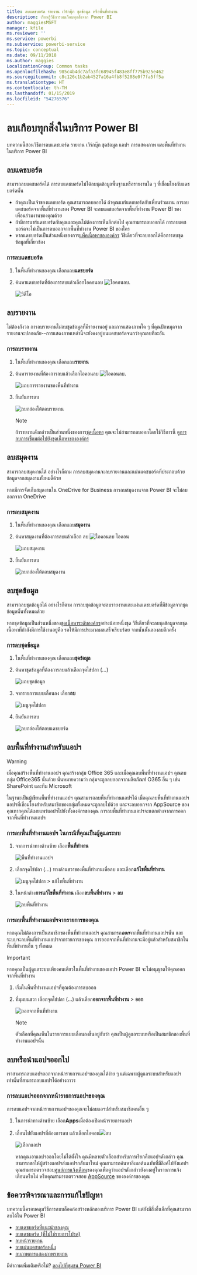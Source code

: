 ```yaml
---
title: ลบแดชบอร์ด รายงาน เวิร์กบุ๊ก ชุดข้อมูล หรือพื้นที่ทำงาน
description: เรียนรู้วิธีการลบเกือบทุกสิ่งจาก Power BI
author: maggiesMSFT
manager: kfile
ms.reviewer: ''
ms.service: powerbi
ms.subservice: powerbi-service
ms.topic: conceptual
ms.date: 09/11/2018
ms.author: maggies
LocalizationGroup: Common tasks
ms.openlocfilehash: 985c4b4dc7afa3fc68945f483e8ff775b925e462
ms.sourcegitcommit: c8c126c1b2ab4527a16a4fb8f5208e0f7fa5ff5a
ms.translationtype: HT
ms.contentlocale: th-TH
ms.lasthandoff: 01/15/2019
ms.locfileid: "54276576"
---
```

# <a name="delete-almost-anything-in-power-bi-service"></a>ลบเกือบทุกสิ่งในบริการ Power BI
บทความนี้สอนวิธีการลบแดชบอร์ด รายงาน เวิร์กบุ๊ก ชุดข้อมูล แอปฯ การแสดงภาพ และพื้นที่ทำงานในบริการ Power BI

## <a name="delete-a-dashboard"></a>ลบแดชบอร์ด
สามารถลบแดชบอร์ดได้ การลบแดชบอร์ดไม่ได้ลบชุดข้อมูลพื้นฐานหรือรายงานใด ๆ ที่เชื่อมโยงกับแดชบอร์ดนั้น

* ถ้าคุณเป็นเจ้าของแดชบอร์ด คุณสามารถลบออกได้ ถ้าคุณแชร์แดชบอร์ดกับเพื่อนร่วมงาน การลบแดชบอร์ดจากพื้นที่ทำงานของ Power BI จะลบแดชบอร์ดจากพื้นที่ทำงาน Power BI ของเพื่อนร่วมงานของคุณด้วย
* ถ้ามีการแชร์แดชบอร์ดกับคุณและคุณไม่ต้องการเห็นอีกต่อไป คุณสามารถลบออกได้  การลบแดชบอร์ดจะไม่เป็นการลบออกจากพื้นที่ทำงาน Power BI ของใคร
* หากแดชบอร์ดเป็นส่วนหนึ่งของการ[แพ็คเนื้อหาขององค์กร](service-organizational-content-pack-disconnect.md) วิธีเดียวที่จะลบออกได้คือการลบชุดข้อมูลที่เกี่ยวข้อง

### <a name="to-delete-a-dashboard"></a>การลบแดชบอร์ด
1. ในพื้นที่ทำงานของคุณ เลือกแถบ**แดชบอร์ด**
2. ค้นหาแดชบอร์ดที่ต้องการลบแล้วเลือกไอคอนลบ ![ไอคอนลบ](media/service-delete/power-bi-delete-icon.png).

    ![วิดีโอ](media/service-delete/power-bi-delete-dash.gif)

## <a name="delete-a-report"></a>ลบรายงาน
ไม่ต้องกังวล การลบรายงานไม่ลบชุดข้อมูลที่มีรายงานอยู่  และการแสดงภาพใด ๆ ที่คุณปักหมุดจากรายงานจะปลอดภัย--การแสดงภาพเหล่านี้จะยังคงอยู่บนแดชบอร์ดจนกว่าคุณลบทีละอัน

### <a name="to-delete-a-report"></a>การลบรายงาน
1. ในพื้นที่ทำงานของคุณ เลือกแถบ**รายงาน**
2. ค้นหารายงานที่ต้องการลบแล้วเลือกไอคอนลบ   ![ไอคอนลบ](media/service-delete/power-bi-delete-icon.png).   

    ![แถบการรายงานของพื้นที่ทำงาน](media/service-delete/power-bi-delete-reportnew.png)
3. ยืนยันการลบ

   ![ลบกล่องโต้ตอบรายงาน](media/service-delete/power-bi-delete-report.png)

   > [!NOTE]
   > ถ้ารายงานดังกล่าวเป็นส่วนหนึ่งของการ[ชุดเนื้อหา](service-organizational-content-pack-introduction.md) คุณจะไม่สามารถลบออกโดยใช้วิธีการนี้  ดู[การลบการเชื่อมต่อไปยังชุดเนื้อหาขององค์กร](service-organizational-content-pack-disconnect.md)
   >
   >

## <a name="delete-a-workbook"></a>ลบสมุดงาน
สามารถลบสมุดงานได้ อย่างไรก็ตาม การลบสมุดงานจะลบรายงานและแผ่นแดชบอร์ดที่ประกอบด้วยข้อมูลจากสมุดงานทั้งหมดี้ด้วย

หากมีการจัดเก็บสมุดงานใน OneDrive for Business การลบสมุดงานจาก Power BI จะไม่ลบออกจาก OneDrive

### <a name="to-delete-a-workbook"></a>การลบสมุดงาน
1. ในพื้นที่ทำงานของคุณ เลือกแถบ**สมุดงาน**
2. ค้นหาสมุดงานที่ต้องการลบแล้วเลือก ลบ ![ไอคอนลบ](media/service-delete/power-bi-delete-report2.png) ไอคอน

    ![แถบสมุดงาน](media/service-delete/power-bi-delete-workbooknew.png)
3. ยืนยันการลบ

   ![ลบกล่องโต้ตอบสมุดงาน](media/service-delete/power-bi-delete-confirm.png)

## <a name="delete-a-dataset"></a>ลบชุดข้อมูล
สามารถลบชุดข้อมูลได้ อย่างไรก็ตาม การลบชุดข้อมูลจะลบรายงานและแผ่นแดชบอร์ดที่มีข้อมูลจากชุดข้อมูลนั้นทั้งหมดด้วย

หากชุดข้อมูลเป็นส่วนหนึ่งของ[ชุดเนื้อหาระดับองค์กร](service-organizational-content-pack-disconnect.md)อย่างน้อยหนึ่งชุด วิธีเดียวที่จะลบชุดข้อมูลจากชุดเนื้อหาที่กำลังมีการใช้งานอยู่คือ รอให้มีการประมวลผลเสร็จเรียบร้อย จากนั้นนั้นลองลบอีกครั้ง

### <a name="to-delete-a-dataset"></a>การลบชุดข้อมูล
1. ในพื้นที่ทำงานของคุณ เลือกแถบ**ชุดข้อมูล**
2. ค้นหาชุดข้อมูลที่ต้องการลบแล้วเลือกจุดไข่ปลา (...)  

    ![แถบชุดข้อมูล](media/service-delete/power-bi-delete-datasetnew.png)
3. จากรายการแบบเลื่อนลง เลือก**ลบ**

   ![เมนูจุดไข่ปลา](media/service-delete/power-bi-delete-datasetnew2.png)
4. ยืนยันการลบ

   ![ลบกล่องโต้ตอบแดชบอร์ด](media/service-delete/power-bi-delete-dataset-confirm.png)

## <a name="delete-an-app-workspace"></a>ลบพื้นที่ทำงานสำหรับแอปฯ
> [!WARNING]
> เมื่อคุณสร้างพื้นที่ทำงานแอปฯ คุณสร้างกลุ่ม Office 365 และเมื่อคุณลบพื้นที่ทำงานแอปฯ คุณลบกลุ่ม Office365 นั้นด้วย นั่นหมายความว่า กลุ่มจะถูกลบออกจากผลิตภัณฑ์ O365 อื่น ๆ เช่น SharePoint และทีม Microsoft
>
>

ในฐานะเป็นผู้เขียนพื้นที่ทำงานแอปฯ คุณสามารถลบพื้นที่ทำงานแอปฯได้ เมื่อคุณลบพื้นที่ทำงานแอปฯ แอปฯที่เชื่อมโยงสำหรับสมาชิกของกลุ่มทั้งหมดจะถูกลบไปด้วย และจะลบออกจาก AppSource ของคุณหากคุณได้เผยแพร่แอปฯไปยังทั้งองค์กรของคุณ การลบพื้นที่ทำงานแอปฯจะแตกต่างจากการออกจากพื้นที่ทำงานแอปฯ

### <a name="to-delete-an-app-workspace---if-you-are-an-admin"></a>การลบพื้นที่ทำงานแอปฯ ในกรณีที่คุณเป็นผู้ดูแลระบบ
1. จากการนำทางด้านซ้าย เลือก**พื้นที่ทำงาน**

    ![พื้นที่ทำงานแอปฯ](media/service-delete/power-bi-delete-workspace.png)
2. เลือกจุดไข่ปลา (...) ทางด้านขวาของพื้นที่ทำงานเพื่อลบ และเลือก**แก้ไขพื้นที่ทำงาน**

   ![เมนูจุดไข่ปลา > แก้ไขพื้นที่ทำงาน](media/service-delete/power-bi-edit-workspace.png)
3. ในหน้าต่าง**การแก้ไขพื้นที่ทำงาน** เลือก**ลบพื้นที่ทำงาน** > **ลบ**

    ![ลบพื้นที่ทำงาน](media/service-delete/power-bi-delete-workspace2.png)

### <a name="to-remove-an-app-workspace-from-your-list"></a>การลบพื้นที่ทำงานแอปฯจากรายการของคุณ
หากคุณไม่ต้องการเป็นสมาชิกของพื้นที่ทำงานแอปฯ คุณสามารถ***ออก***จากพื้นที่ทำงานแอปฯนั้น และระบบจะลบพื้นที่ทำงานแอปฯจากรายการของคุณ การออกจากพื้นที่ทำงานจะมีอยู่แล้วสำหรับสมาชิกในพื้นที่ทำงานอื่น ๆ ทั้งหมด  

> [!IMPORTANT]
> หากคุณเป็นผู้ดูแลระบบเพียงคนเดียวในพื้นที่ทำงานของแอปฯ Power BI จะไม่อนุญาตให้คุณออกจากพื้นที่ทำงาน
>
>

1. เริ่มในพื้นที่ทำงานแอปฯที่คุณต้องการลบออก
2. ที่มุมบนขวา เลือกจุดไข่ปลา (...) แล้วเลือก**ออกจากพื้นที่ทำงาน** > **ออก**

      ![ออกจากพื้นที่ทำงาน](media/service-delete/power-bi-leave-workspace.png)

   > [!NOTE]
   > ตัวเลือกที่คุณเห็นในรายการแบบเลื่อนลงขึ้นอยู่กับว่า คุณเป็นผู้ดูแลระบบหรือเป็นสมาชิกของพื้นที่ทำงานแอปฯนั้น
   >
   >

## <a name="delete-or-remove-an-app"></a>ลบหรือนำแอปฯออกไป
เราสามารถลบแอปฯออกจากหน้ารายการแอปฯของคุณได้ง่าย ๆ แต่เฉพาะผู้ดูแลระบบสำหรับแอปฯเท่านั้นที่สามารถลบแอปฯได้อย่างถาวร

### <a name="remove-an-app-from-your-app-list-page"></a>การลบแอปฯออกจากหน้ารายการแอปฯของคุณ
การลบแอปฯจากหน้ารายการแอปฯของคุณจะไม่ลบแอฯปสำหรับสมาชิกคนอื่น ๆ

1. ในการนำทางด้านซ้าย เลือก**Apps**เมื่อต้องเปิดหน้ารายการแอปฯ
2. เลื่อนไปยังแอปฯที่ต้องการลบ แล้วเลือกไอคอน![](media/service-delete/power-bi-delete-report2.png)ลบ

   ![เลือกแอปฯ](media/service-delete/power-bi-delete-app.png)

   หากคุณเอาแอปฯออกโดยไม่ได้ตั้งใจ คุณมีหลายตัวเลือกสำหรับการเรียกคือแอปฯดังกล่าว  คุณสามารถขอให้ผู้สร้างแอปฯส่งแอปฯกลับมาใหม่ คุณสามารถค้นหาอีเมลต้นฉบับที่มีลิงค์ไปยังแอปฯ คุณสามารถตรวจสอบ[ศูนย์การแจ้งเตือน](service-notification-center.md)ของคุณเพื่อดูว่าแอปฯดังกล่าวยังคงอยู่ในรายการแจ้งเตือนหรือไม่ หรือคุณสามารถตรวจสอบ [ AppSource](consumer/end-user-apps.md) ขององค์กรของคุณ

## <a name="considerations-and-troubleshooting"></a>ข้อควรพิจารณาและการแก้ไขปัญหา
บทความนี้ครอบคลุมวิธีการลบบล็อคก่อสร้างหลักของบริการ Power BI แต่ยังมีสิ่งอื่นอีกที่คุณสามารถลบได้ใน Power BI  

* [ลบแดชบอร์ดที่แนะนำของคุณ](service-dashboard-featured.md)
* [ลบแดชบอร์ด (ที่ไม่ใช่รายการโปรด)](service-dashboard-favorite.md)
* [ลบหน้ารายงาน](service-delete.md)
* [ลบแผ่นแดชบอร์ดหนึ่ง](service-dashboard-edit-tile.md)
* [ลบภาพการแสดงภาพรายงาน](service-delete.md)

มีคำถามเพิ่มเติมหรือไม่? [ลองไปที่ชุมชน Power BI](http://community.powerbi.com/)
